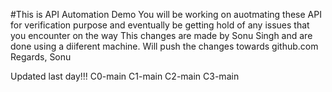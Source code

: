#This is API Automation Demo
You will be working on auotmating these API for verification purpose and eventually be getting hold of any issues that you encounter on the way
This changes are made by Sonu Singh and are done using a diiferent machine.
Will push the changes towards github.com	
Regards,
Sonu

Updated last day!!!
C0-main
C1-main
C2-main
C3-main
